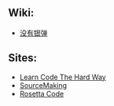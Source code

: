 ## Wiki:
  * [没有银弹](http://zh.wikipedia.org/wiki/%E6%B2%A1%E6%9C%89%E9%93%B6%E5%BC%B9)

## Sites:
  * [Learn Code The Hard Way](http://learncodethehardway.org/)
  * [SourceMaking](http://sourcemaking.com/)
  * [Rosetta Code](http://rosettacode.org/wiki/Rosetta_Code)
